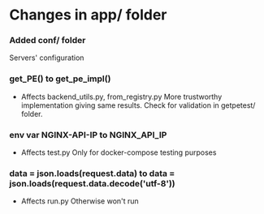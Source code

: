# Changes in app/ folder

### Added conf/ folder 
Servers' configuration

### get_PE() to get_pe_impl()
- Affects backend_utils.py, from_registry.py
More trustworthy implementation giving same results. Check for validation in getpetest/ folder. 

### env var NGINX-API-IP to NGINX_API_IP
- Affects test.py 
Only for docker-compose testing purposes

### data = json.loads(request.data) to  data = json.loads(request.data.decode('utf-8'))
- Affects run.py
Otherwise won't run
